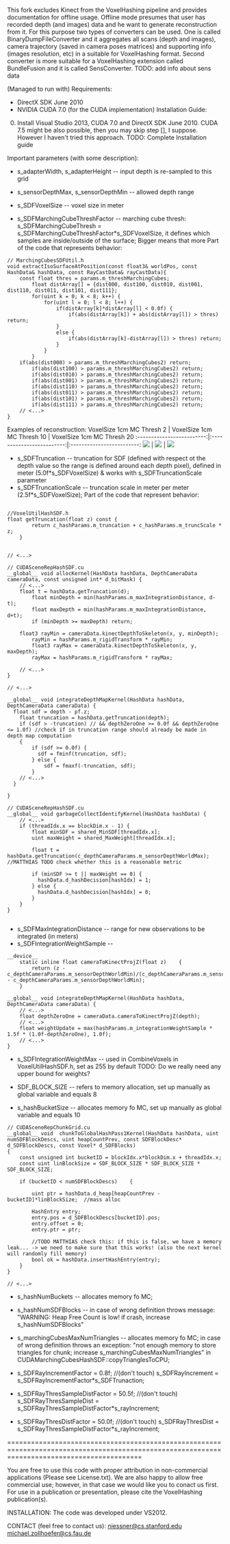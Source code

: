 This fork excludes Kinect from the VoxelHashing pipeline and provides documentation for offline usage. Offline mode presumes that user has recorded depth (and images) data and he want to generate reconstruction from it. For this purpose two types of converters can be used. One is called BinaryDumpFileConverter and it aggregates all scans (depth and images), camera trajectory (saved in camera poses matrices) and supporting info (images resolution, etc) in a suitable for VoxelHashing format. Second converter is more suitable for a VoxelHashing extension called BundleFusion and it is called SensConverter. TODO: add info about sens data


(Managed to run with) Requirements:
- DirectX SDK June 2010
- NVIDIA CUDA 7.0 (for the CUDA implementation)
Installation Guide:
0. Install Visual Studio 2013, CUDA 7.0 and DirectX SDK June 2010. CUDA 7.5 might be also possible, then you may skip step [], I suppose. However I haven't tried this approach.
TODO: Complete Installation guide

Important parameters (with some description):

* s_adapterWidth, s_adapterHeight  -- input depth is re-sampled to this grid
* s_sensorDepthMax, s_sensorDepthMin -- allowed depth range

* s_SDFVoxelSize -- voxel size in meter
* s_SDFMarchingCubeThreshFactor -- marching cube thresh: s_SDFMarchingCubeThresh = s_SDFMarchingCubeThreshFactor*s_SDFVoxelSize, it defines which samples are inside/outside of the surface; Bigger means that more Part of the code that represents behavior:
```
// MarchingCubesSDFUtil.h
void extractIsoSurfaceAtPosition(const float3& worldPos, const HashData& hashData, const RayCastData& rayCastData){
    const float thres = params.m_threshMarchingCubes;
		float distArray[] = {dist000, dist100, dist010, dist001, dist110, dist011, dist101, dist111};
		for(uint k = 0; k < 8; k++) {
			for(uint l = 0; l < 8; l++) {
				if(distArray[k]*distArray[l] < 0.0f) {
					if(abs(distArray[k]) + abs(distArray[l]) > thres) return;
				}
				else {
					if(abs(distArray[k]-distArray[l]) > thres) return;
				}
			}
		}
    if(abs(dist000) > params.m_threshMarchingCubes2) return;
		if(abs(dist100) > params.m_threshMarchingCubes2) return;
		if(abs(dist010) > params.m_threshMarchingCubes2) return;
		if(abs(dist001) > params.m_threshMarchingCubes2) return;
		if(abs(dist110) > params.m_threshMarchingCubes2) return;
		if(abs(dist011) > params.m_threshMarchingCubes2) return;
		if(abs(dist101) > params.m_threshMarchingCubes2) return;
		if(abs(dist111) > params.m_threshMarchingCubes2) return;
    // <...>
}
```

Examples of reconstruction:
VoxelSize 1cm MC Thresh 2             |  VoxelSize 1cm MC Thresh 10             |  VoxelSize 1cm MC Thresh 20
:-------------------------:|:-------------------------:|:-------------------------:
![](./imgs/voxelsize1cm_mcthresh2.png)  |  ![](./imgs/voxelsize1cm_mcthresh10.png)  |  ![](./imgs/voxelsize1cm_mcthresh20.png)

* s_SDFTruncation -- truncation for SDF (defined with respect ot the depth value so the range is defined around each depth pixel), defined in meter (5.0f*s_SDFVoxelSize) & works with s_SDFTruncationScale parameter
* s_SDFTruncationScale  -- truncation scale in meter per meter (2.5f*s_SDFVoxelSize); Part of the code that represent behavior:
```

//VoxelUtilHashSDF.h
float getTruncation(float z) const {
		return c_hashParams.m_truncation + c_hashParams.m_truncScale * z;
	}
  

// <...>

// CUDASceneRepHashSDF.cu
__global__ void allocKernel(HashData hashData, DepthCameraData cameraData, const unsigned int* d_bitMask) {
    // <...>
    float t = hashData.getTruncation(d);
		float minDepth = min(hashParams.m_maxIntegrationDistance, d-t);
		float maxDepth = min(hashParams.m_maxIntegrationDistance, d+t);
		if (minDepth >= maxDepth) return;
    
    float3 rayMin = cameraData.kinectDepthToSkeleton(x, y, minDepth);
		rayMin = hashParams.m_rigidTransform * rayMin;
		float3 rayMax = cameraData.kinectDepthToSkeleton(x, y, maxDepth);
		rayMax = hashParams.m_rigidTransform * rayMax;
    
    // <...>
}

// <...>

__global__ void integrateDepthMapKernel(HashData hashData, DepthCameraData cameraData) {
  float sdf = depth - pf.z;
	float truncation = hashData.getTruncation(depth);
	if (sdf > -truncation) // && depthZeroOne >= 0.0f && depthZeroOne <= 1.0f) //check if in truncation range should already be made in depth map computation
	{
		if (sdf >= 0.0f) {
	      sdf = fminf(truncation, sdf);
		} else {
		    sdf = fmaxf(-truncation, sdf);
		}
    // <...>
  }
          
}

// CUDASceneRepHashSDF.cu
__global__ void garbageCollectIdentifyKernel(HashData hashData) {
    // <...>
    if (threadIdx.x == blockDim.x - 1) {
		float minSDF = shared_MinSDF[threadIdx.x];
		uint maxWeight = shared_MaxWeight[threadIdx.x];

		float t = hashData.getTruncation(c_depthCameraParams.m_sensorDepthWorldMax);	//MATTHIAS TODO check whether this is a reasonable metric

		if (minSDF >= t || maxWeight == 0) {
	      hashData.d_hashDecision[hashIdx] = 1;
		} else {
	      hashData.d_hashDecision[hashIdx] = 0; 
		}
	}
}
  
```
* s_SDFMaxIntegrationDistance -- range for new observations to be integrated (in meters)
* s_SDFIntegrationWeightSample --

```
__device__
	static inline float cameraToKinectProjZ(float z)	{
	    return (z - c_depthCameraParams.m_sensorDepthWorldMin)/(c_depthCameraParams.m_sensorDepthWorldMax - c_depthCameraParams.m_sensorDepthWorldMin);
	}

__global__ void integrateDepthMapKernel(HashData hashData, DepthCameraData cameraData) {
    // <...>
    float depthZeroOne = cameraData.cameraToKinectProjZ(depth);
    // <...>
    float weightUpdate = max(hashParams.m_integrationWeightSample * 1.5f * (1.0f-depthZeroOne), 1.0f);
    // <...>
}
```

* s_SDFIntegrationWeightMax -- used in CombineVoxels in VoxelUtilHashSDF.h, set as 255 by default TODO: Do we really need any upper bound for weights?

* SDF_BLOCK_SIZE -- refers to memory allocation, set up manually as global variable and equals 8 
* s_hashBucketSize -- allocates memory fo MC, set up manually as global variable and equals 10 

```
// CUDASceneRepChunkGrid.cu
__global__ void  chunkToGlobalHashPass1Kernel(HashData hashData, uint numSDFBlockDescs, uint heapCountPrev, const SDFBlockDesc* d_SDFBlockDescs, const Voxel* d_SDFBlocks)
{
	const unsigned int bucketID = blockIdx.x*blockDim.x + threadIdx.x;
	const uint linBlockSize = SDF_BLOCK_SIZE * SDF_BLOCK_SIZE * SDF_BLOCK_SIZE;

	if (bucketID < numSDFBlockDescs)	{  
		
		uint ptr = hashData.d_heap[heapCountPrev - bucketID]*linBlockSize;	//mass alloc

		HashEntry entry;
		entry.pos = d_SDFBlockDescs[bucketID].pos;
		entry.offset = 0;
		entry.ptr = ptr;

		//TODO MATTHIAS check this: if this is false, we have a memory leak... -> we need to make sure that this works! (also the next kernel will randomly fill memory)
		bool ok = hashData.insertHashEntry(entry);
	}
}

// <...>
```

* s_hashNumBuckets -- allocates memory fo MC;
* s_hashNumSDFBlocks -- in case of wrong definition throws message: "WARNING: Heap Free Count is low!  if crash, increase s_hashNumSDFBlocks"

* s_marchingCubesMaxNumTriangles -- allocates memory fo MC; in case of wrong definition throws an exception: "not enough memory to store triangles for chunk; increase s_marchingCubesMaxNumTriangles" in CUDAMarchingCubesHashSDF::copyTrianglesToCPU;


* s_SDFRayIncrementFactor = 0.8f;			//(don't touch) s_SDFRayIncrement = s_SDFRayIncrementFactor*s_SDFTrunaction;
* s_SDFRayThresSampleDistFactor = 50.5f;	//(don't touch) s_SDFRayThresSampleDist = s_SDFRayThresSampleDistFactor*s_rayIncrement;
* s_SDFRayThresDistFactor = 50.0f;		//(don't touch) s_SDFRayThresDist = s_SDFRayThresSampleDistFactor*s_rayIncrement;


==============================================================================================================================================

You are free to use this code with proper attribution in non-commercial applications (Please see License.txt).
We are also happy to allow free commercial use; however, in that case we would like you to conact us first.
For use in a publication or presentation, please cite the VoxelHashing publication(s).

INSTALLATION:
The code was developed under VS2012.

CONTACT (feel free to contact us):
niessner@cs.stanford.edu
michael.zollhoefer@cs.fau.de



